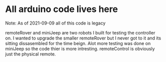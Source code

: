 # All arduino code lives here
Note: As of 2021-09-09 all of this code is legacy

remoteRover and miniJeep are two robots I built for testing the controller on. I wanted to upgrade the smaller remoteRover but I never got to it and its sitting dissasembled for the time beign. Alot more testing was done on miniJeep so the code thier is more intresting. remoteControl is obviously just the physical remote.
